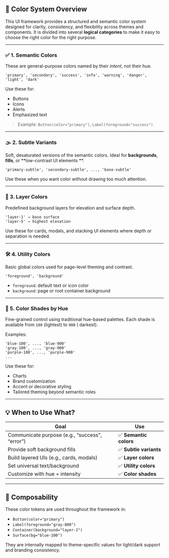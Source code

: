 ## 🎨 Color System Overview

This UI framework provides a structured and semantic color system designed for clarity, consistency, and flexibility
across themes and components. It is divided into several **logical categories** to make it easy to choose the right
color for the right purpose.

---

### ✅ 1. **Semantic Colors**

These are general-purpose colors named by their *intent*, not their hue.

```text
'primary', 'secondary', 'success', 'info', 'warning', 'danger', 'light', 'dark'
```

Use these for:

* Buttons
* Icons
* Alerts
* Emphasized text

> Example: `Button(color="primary")`, `Label(foreground="success")`

---

### 🌫 2. **Subtle Variants**

Soft, desaturated versions of the semantic colors. Ideal for **backgrounds**, **fills**, or **low-contrast UI elements
**.

```text
'primary-subtle', 'secondary-subtle', ..., 'base-subtle'
```

Use these when you want color without drawing too much attention.

---

### 🧱 3. **Layer Colors**

Predefined background layers for elevation and surface depth.

```text
'layer-1' → base surface  
'layer-5' → highest elevation
```

Use these for cards, modals, and stacking UI elements where depth or separation is needed.

---

### 🛠 4. **Utility Colors**

Basic global colors used for page-level theming and contrast.

```text
'foreground', 'background'
```

* `foreground`: default text or icon color
* `background`: page or root container background

---

### 🌈 5. **Color Shades by Hue**

Fine-grained control using traditional hue-based palettes. Each shade is available from `100` (lightest) to `900` (
darkest).

Examples:

```text
'blue-100', ..., 'blue-900'
'gray-100', ..., 'gray-900'
'purple-100', ..., 'purple-900'
...
```

Use these for:

* Charts
* Brand customization
* Accent or decorative styling
* Tailored theming beyond semantic roles

---

## 💡 When to Use What?

| Goal                                           | Use                   |
|------------------------------------------------|-----------------------|
| Communicate purpose (e.g., “success”, “error”) | ✅ **Semantic colors** |
| Provide soft background fills                  | ✅ **Subtle variants** |
| Build layered UIs (e.g., cards, modals)        | ✅ **Layer colors**    |
| Set universal text/background                  | ✅ **Utility colors**  |
| Customize with hue + intensity                 | ✅ **Color shades**    |

---

## 🧩 Composability

These color tokens are used throughout the framework in:

* `Button(color="primary")`
* `Label(foreground="gray-800")`
* `Container(background="layer-2")`
* `Surface(bg="blue-100")`

They are internally mapped to theme-specific values for light/dark support and branding consistency.
